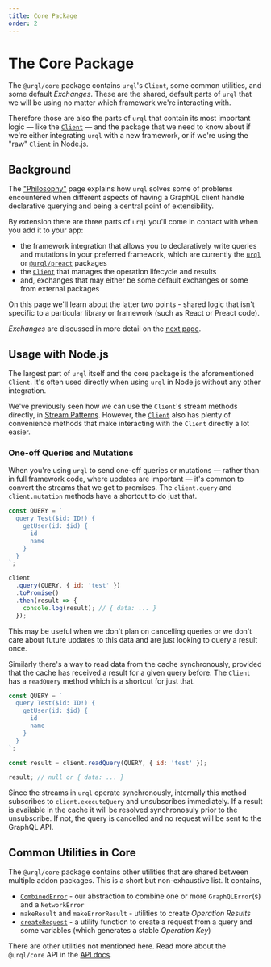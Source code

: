 ```yaml
---
title: Core Package
order: 2
---
```


# The Core Package

The `@urql/core` package contains `urql`'s `Client`, some common utilities, and some default
_Exchanges_. These are the shared, default parts of `urql` that we will be using no matter which
framework we're interacting with.

Therefore those are also the parts of `urql` that contain its most important logic — like the
[`Client`](../api/core.md#client) — and the package that we need to know about if we're either integrating `urql` with a new
framework, or if we're using the "raw" `Client` in Node.js.

## Background

The ["Philosophy"](./philosophy.md) page explains how `urql` solves some of problems encountered when different aspects
of having a GraphQL client handle declarative querying and being a central point of extensibility.

By extension there are three parts of `urql` you'll come in contact with when you add it to your
app:

- the framework integration that allows you to declaratively write queries and mutations in your
  preferred framework, which are currently the [`urql`](../api/urql.md) or
  [`@urql/preact`](../api/preact.md) packages
- the [`Client`](../api/core.md#client) that manages the operation lifecycle and results
- and, exchanges that may either be some default exchanges or some from external packages

On this page we'll learn about the latter two points - shared logic that isn't specific to
a particular library or framework (such as React or Preact code).

_Exchanges_ are discussed in more detail on the [next page](./exchanges.md).

## Usage with Node.js

The largest part of `urql` itself and the core package is the aforementioned `Client`. It's often
used directly when using `urql` in Node.js without any other integration.

We've previously seen how we can use the `Client`'s stream methods directly, in [Stream
Patterns](./stream-patterns.md). However, the [`Client`](../api/core.md#client) also has plenty of
convenience methods that make interacting with the `Client` directly a lot easier.

### One-off Queries and Mutations

When you're using `urql` to send one-off queries or mutations — rather than in full framework code,
where updates are important — it's common to convert the streams that we get to promises. The
`client.query` and `client.mutation` methods have a shortcut to do just that.

```js
const QUERY = `
  query Test($id: ID!) {
    getUser(id: $id) {
      id
      name
    }
  }
`;

client
  .query(QUERY, { id: 'test' })
  .toPromise()
  .then(result => {
    console.log(result); // { data: ... }
  });
```

This may be useful when we don't plan on cancelling queries or we don't care about future updates to
this data and are just looking to query a result once.

Similarly there's a way to read data from the cache synchronously, provided that the cache has
received a result for a given query before. The `Client` has a `readQuery` method which is a
shortcut for just that.

```js
const QUERY = `
  query Test($id: ID!) {
    getUser(id: $id) {
      id
      name
    }
  }
`;

const result = client.readQuery(QUERY, { id: 'test' });

result; // null or { data: ... }
```

Since the streams in `urql` operate synchronously, internally this method subscribes to
`client.executeQuery` and unsubscribes immediately. If a result is available in the cache it will be
resolved synchronosuly prior to the unsubscribe. If not, the query is cancelled and no request will be sent to the GraphQL API.

## Common Utilities in Core

The `@urql/core` package contains other utilities that are shared between multiple addon packages.
This is a short but non-exhaustive list. It contains,

- [`CombinedError`](../api/core.md#combinederror) - our abstraction to combine one or more `GraphQLError`(s) and a `NetworkError`
- `makeResult` and `makeErrorResult` - utilities to create _Operation Results_
- [`createRequest`](../api/core.md#createrequest) - a utility function to create a request from a query and some variables (which
  generates a stable _Operation Key_)

There are other utilities not mentioned here. Read more about the `@urql/core` API in the [API docs](../api/core.md).
